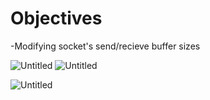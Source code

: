 
# Objectives
 -Modifying socket's send/recieve buffer sizes

![Untitled](https://user-images.githubusercontent.com/47218652/60993938-1399d480-a315-11e9-8b28-100919430abe.png)
![Untitled](https://user-images.githubusercontent.com/47218652/60993972-24e2e100-a315-11e9-88e3-d6b88d30c96d.png)

![Untitled](https://user-images.githubusercontent.com/47218652/60994009-37f5b100-a315-11e9-8cb7-8323a644636c.png)
